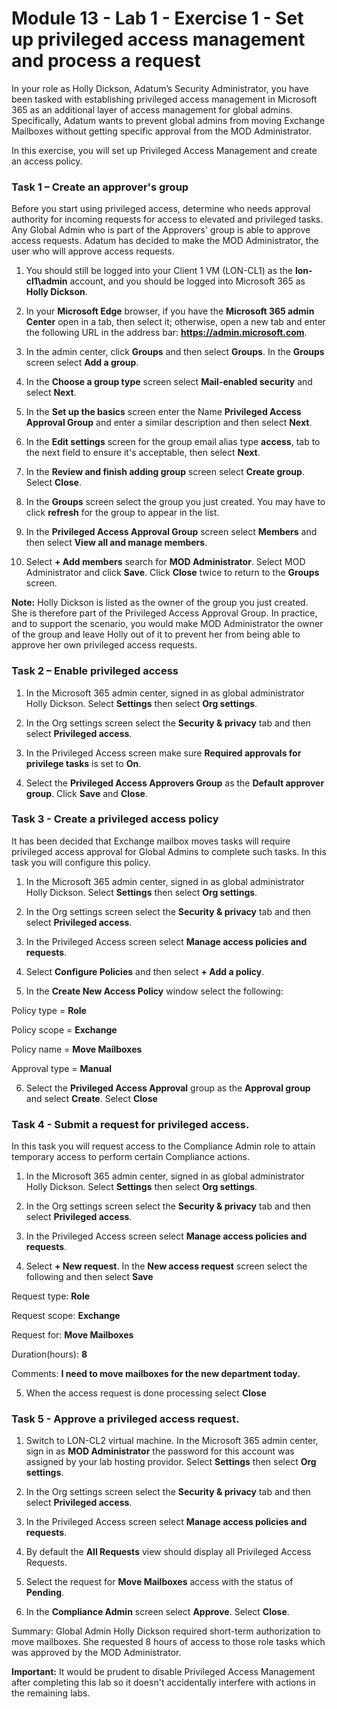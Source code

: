 # Module 13 - Lab 1 - Exercise 1 - Set up privileged access management and process a request


In your role as Holly Dickson, Adatum’s Security Administrator, you have been tasked with establishing privileged access management in Microsoft 365 as an additional layer of access management for global admins. Specifically, Adatum wants to prevent global admins from moving Exchange Mailboxes without getting specific approval from the MOD Administrator.

In this exercise, you will set up Privileged Access Management and create an access policy.

### Task 1 – Create an approver's group

Before you start using privileged access, determine who needs approval authority for incoming requests for access to elevated and privileged tasks. Any Global Admin who is part of the Approvers' group is able to approve access requests.  Adatum has decided to make the MOD Administrator, the user who will approve access requests.


1. You should still be logged into your Client 1 VM (LON-CL1) as the **lon-cl1\admin** account, and you should be logged into Microsoft 365 as **Holly Dickson**. 

2. In your **Microsoft Edge** browser, if you have the **Microsoft 365 admin Center** open in a tab, then select it; otherwise, open a new tab and enter the following URL in the address bar: **https://admin.microsoft.com**.

3. In the admin center, click **Groups** and then select **Groups**.  In the **Groups** screen select **Add a group**.

4.  In the **Choose a group type** screen select **Mail-enabled security** and select **Next**.

5.  In the **Set up the basics** screen enter the Name **Privileged Access Approval Group** and enter a similar description and then select **Next**.

6.  In the **Edit settings** screen for the group email alias type **access**, tab to the next field to ensure it's acceptable, then select **Next**.

7.  In the **Review and finish adding group** screen select **Create group**. Select **Close**.

8.  In the **Groups** screen select the group you just created.  You may have to click **refresh** for the group to appear in the list.

9.  In the **Privileged Access Approval Group** screen select **Members** and then select **View all and manage members**.

10.  Select **+ Add members** search for **MOD Administrator**.  Select MOD Administrator and click **Save**. Click **Close** twice to return to the **Groups** screen.

**Note:** Holly Dickson is listed as the owner of the group you just created. She is therefore part of the Privileged Access Approval Group. In practice, and to support the scenario, you would make MOD Administrator the owner of the group and leave Holly out of it to prevent her from being able to approve her own privileged access requests.


### Task 2 – Enable privileged access

1. In the Microsoft 365 admin center, signed in as global administrator Holly Dickson. Select **Settings** then select **Org settings**.

2. In the Org settings screen select the **Security & privacy** tab and then select **Privileged access**.

3. In the Privileged Access screen make sure **Required approvals for privilege tasks** is set to **On**.

4.  Select the **Privileged Access Approvers Group** as the **Default approver group**.  Click **Save** and **Close**.


### Task 3 - Create a privileged access policy

It has been decided that Exchange mailbox moves tasks will require privileged access approval for Global Admins to complete such tasks.  In this task you will configure this policy.

1. In the Microsoft 365 admin center, signed in as global administrator Holly Dickson. Select **Settings** then select **Org settings**.  

2. In the Org settings screen select the **Security & privacy** tab and then select **Privileged access**. 

3. In the Privileged Access screen select **Manage access policies and requests**.

4. Select **Configure Policies** and then select **+ Add a policy**.

5. In the **Create New Access Policy** window select the following:

Policy type = **Role**

Policy scope = **Exchange**

Policy name = **Move Mailboxes**

Approval type = **Manual**

6. Select the **Privileged Access Approval** group as the **Approval group** and select **Create**.  Select **Close**



### Task 4 - Submit a request for privileged access.

In this task you will request access to the Compliance Admin role to attain temporary access to perform certain Compliance actions.

1. In the Microsoft 365 admin center, signed in as global administrator Holly Dickson. Select **Settings** then select **Org settings**.  

2. In the Org settings screen select the **Security & privacy** tab and then select **Privileged access**. 

3. In the Privileged Access screen select **Manage access policies and requests**.

4. Select **+ New request**.  In the **New access request** screen select the following and then select **Save**

Request type:  **Role**

Request scope:  **Exchange**

Request for:  **Move Mailboxes** 

Duration(hours): **8**

Comments: **I need to move mailboxes for the new department today.** 

5. When the access request is done processing select **Close** 


### Task 5 - Approve a privileged access request.

1. Switch to LON-CL2 virtual machine.  In the Microsoft 365 admin center, sign in as **MOD Administrator** the password for this account was assigned by your lab hosting providor. Select **Settings** then select **Org settings**.  

2. In the Org settings screen select the **Security & privacy** tab and then select **Privileged access**. 

3. In the Privileged Access screen select **Manage access policies and requests**.

4. By default the **All Requests** view should display all Privileged Access Requests.

5. Select the request for **Move Mailboxes** access with the status of **Pending**.

6. In the **Compliance Admin** screen select **Approve**.  Select **Close**.

Summary: Global Admin Holly Dickson required short-term authorization to move mailboxes.  She requested 8 hours of access to those role tasks which was approved by the MOD Administrator.

**Important:** It would be prudent to disable Privileged Access Management after completing this lab so it doesn't accidentally interfere with actions in the remaining labs.

